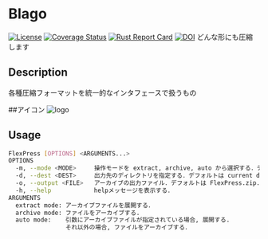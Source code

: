 # Blago
[![License](https://img.shields.io/badge/License-CC--BY--1.0-green.svg)](https://github.com/Jiro-884/Blago\_flows/blob/main/LICENSE)
[![Coverage Status](https://coveralls.io/repos/github/Jiro-884/Blago/badge.svg?branch=Jiro-884-patch-1)](https://coveralls.io/github/Jiro-884/Blago?branch=Jiro-884-patch-1)
[![Rust Report Card](https://rust-reportcard.xuri.me/badge/github.com/jiro-884/blago)](https://rust-reportcard.xuri.me/report/github.com/jiro-884/blago)
[![DOI](https://zenodo.org/badge/784023239.svg)](https://zenodo.org/doi/10.5281/zenodo.12768586)
どんな形にも圧縮します
## Description
各種圧縮フォーマットを統一的なインタフェースで扱うもの

##アイコン
![logo](img/compress_tool.jpg)  

## Usage
```sh
FlexPress [OPTIONS] <ARGUMENTS...>
OPTIONS
  -m, --mode <MODE>     操作モードを extract, archive, auto から選択する．デフォルトは auto.
  -d, --dest <DEST>     出力先のディレクトリを指定する．デフォルトは current directory.
  -o, --output <FILE>   アーカイブの出力ファイル．デフォルトは FlexPress.zip.
  -h, --help            helpメッセージを表示する．
ARGUMENTS
  extract mode: アーカイブファイルを展開する．
  archive mode: ファイルをアーカイブする.
  auto mode:    引数にアーカイブファイルが指定されている場合, 展開する.
                それ以外の場合, ファイルをアーカイブする．
 ```
